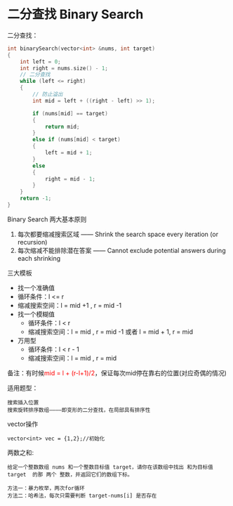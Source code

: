 

# 二分查找 Binary Search

二分查找：

```c
int binarySearch(vector<int> &nums, int target)
{
	int left = 0;
	int right = nums.size() - 1;
	// 二分查找
	while (left <= right)
	{
		// 防止溢出
		int mid = left + ((right - left) >> 1);

		if (nums[mid] == target)
		{
			return mid;
		}
		else if (nums[mid] < target)
		{
			left = mid + 1;
		}
		else
		{
			right = mid - 1;
		}
	}
	return -1;
}
```

Binary Search 两大基本原则

1. 每次都要缩减搜索区域 —— Shrink the search space every iteration (or recursion)
2. 每次缩减不能排除潜在答案 —— Cannot exclude potential answers during each shrinking

三大模板

*  找一个准确值
  * 循环条件：l <= r
  * 缩减搜索空间：l = mid +1 , r = mid -1
* 找一个模糊值
  * 循环条件：l < r
  * 缩减搜索空间：l = mid , r = mid -1 或者 l = mid + 1, r = mid
* 万用型
  * 循环条件：l < r - 1
  * 缩减搜索空间：l = mid , r = mid

备注：有时候<font color='red'>mid = l + (r-l+1)/2</font>，保证每次mid停在靠右的位置(对应奇偶的情况)

适用题型：

```
搜索插入位置
搜索旋转排序数组————即变形的二分查找，在局部具有排序性
```

vector操作

```
vector<int> vec = {1,2};//初始化
```

两数之和:

```
给定一个整数数组 nums 和一个整数目标值 target，请你在该数组中找出 和为目标值 target  的那 两个 整数，并返回它们的数组下标。

方法一：暴力枚举，两次for循环
方法二：哈希法，每次只需要判断 target-nums[i] 是否存在
```



